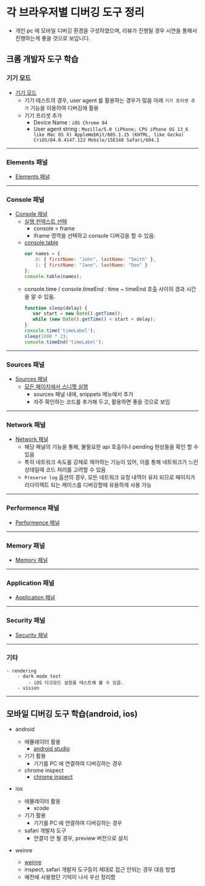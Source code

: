 # 각 브라우저별 디버깅 도구 정리
- 개인 pc 에 모바일 디버깅 환경을 구성하였으며, 리뷰가 진행될 경우 시연을 통해서 진행하는게 좋을 것으로 보입니다.

## 크롬 개발자 도구 학습

### 기기 모드
- [기기 모드](https://developers.google.com/web/tools/chrome-devtools#%EA%B8%B0%EA%B8%B0_%EB%AA%A8%EB%93%9C)
    - 기기 테스트의 경우, user agent 를 활용하는 경우가 많음 아래 `기기 프리셋 추가` 기능을 이용하여 디버깅에 활용 
    - 기기 프리셋 추가
        - Device Name : `iOS Chrome 84`
        - User agent string : `Mozilla/5.0 (iPhone; CPU iPhone OS 13_6 like Mac OS X) AppleWebKit/605.1.15 (KHTML, like Gecko) CriOS/84.0.4147.122 Mobile/15E148 Safari/604.1`

* * * 

### Elements 패널
- [Elements 패널](https://developers.google.com/web/tools/chrome-devtools#elements_%ED%8C%A8%EB%84%90)

* * * 

### Console 패널
- [Console 패널](https://developers.google.com/web/tools/chrome-devtools#console_%ED%8C%A8%EB%84%90)
    - [실행 컨텍스트 선택](https://developers.google.com/web/tools/chrome-devtools/console#execution-context)
        - console > frame
        - iframe 영역을 선택하고 console 디버깅을 할 수 있음.
    - [console.table](https://developers.google.com/web/tools/chrome-devtools/console/utilities#table)
        ```javascript
        var names = {
            0: { firstName: "John", lastName: "Smith" },
            1: { firstName: "Jane", lastName: "Doe" }
        };
        console.table(names);
        ```
    - console.time / console.timeEnd : time ~ timeEnd 호출 사이의 경과 시간을 알 수 있음.
        ```javascript
        function sleep(delay) {
           var start = new Date().getTime();
           while (new Date().getTime() < start + delay);
        }
        console.time('timeLabel');
        sleep(1000 * 2);
        console.timeEnd('timeLabel');
        ```

* * * 

### Sources 패널
- [Sources 패널](https://developers.google.com/web/tools/chrome-devtools#sources_%ED%8C%A8%EB%84%90)
    - [모든 페이지에서 스니펫 실행](https://developers.google.com/web/tools/chrome-devtools/javascript/snippets)
        - sources 패널 내에, snippets 메뉴에서 추가
        - 자주 확인하는 코드를 추가해 두고, 활용하면 좋을 것으로 보임

* * * 

### Network 패널
- [Network 패널](https://developers.google.com/web/tools/chrome-devtools#network_%ED%8C%A8%EB%84%90)
    - 해당 패널의 기능을 통해, 불필요한 api 호출이나 pending 현상들을 확인 할 수 있음
    - 특히 네트워크 속도를 강제로 제어하는 기능이 있어, 이를 통해 네트워크가 느린 상태일때 코드 처리를 고려할 수 있음
    - `Preserve log` 옵션의 경우, 모든 네트워크 요청 내역이 유지 되므로 페이지가 리다이렉트 되는 케이스를 디버깅할때 유용하게 사용 가능

* * * 

### Performence 패널
- [Performence 패널](https://developers.google.com/web/tools/chrome-devtools#performance_%ED%8C%A8%EB%84%90_%EC%9D%B4%EC%A0%84%EC%9D%98_timeline_%ED%8C%A8%EB%84%90)

* * * 

### Memory 패널
- [Memory 패널](https://developers.google.com/web/tools/chrome-devtools#memory_%ED%8C%A8%EB%84%90_%EC%9D%B4%EC%A0%84%EC%9D%98_profiles_%ED%8C%A8%EB%84%90)

* * * 

### Application 패널
- [Application 패널](https://developers.google.com/web/tools/chrome-devtools#application_%ED%8C%A8%EB%84%90_%EC%9D%B4%EC%A0%84%EC%9D%98_resources_%ED%8C%A8%EB%84%90)

* * * 

### Security 패널
- [Security 패널](https://developers.google.com/web/tools/chrome-devtools#security_%ED%8C%A8%EB%84%90)

* * * 

### 기타
    - rendering
        - dark mode test
            - iOS 다크모드 설정을 테스트해 볼 수 있음.
        - vision

* * * 

## 모바일 디버깅 도구 학습(android, ios)
- android
    - 에뮬레이터 활용
        - [android studio](https://developer.android.com/studio)
    - 기기 활용
        - 기기를 PC 에 연결하여 디버깅하는 경우
    - chrome inspect
        - [chrome inspect](https://developers.google.com/web/tools/chrome-devtools/remote-debugging)

- ios
    - 에뮬레이터 활용
        - xcode
    - 기기 활용
        - 기기를 PC 에 연결하여 디버깅하는 경우
    - safari 개발자 도구
        - 연결이 안 될 경우, preview 버전으로 설치

- weinre
    - [weinre](https://people.apache.org/~pmuellr/weinre/docs/latest/Home.html)
    - inspect, safari 개발자 도구등이 제대로 접근 안되는 경우 대응 방법
    - 예전에 사용했던 기억이 나서 우선 정리함
